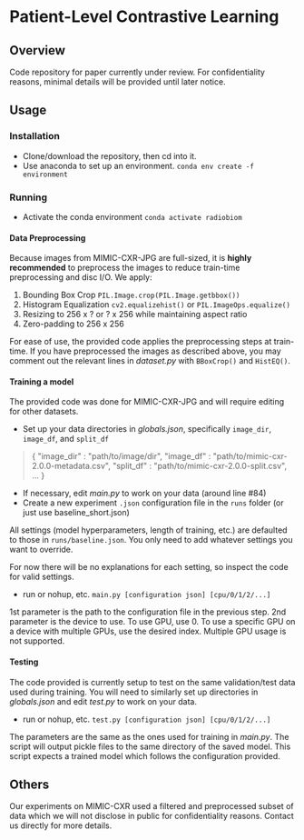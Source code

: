 # Patient-Level Contrastive Learning

## Overview
Code repository for paper currently under review.
For confidentiality reasons, minimal details will be provided until later notice.

## Usage
### Installation
- Clone/download the repository, then cd into it.
- Use anaconda to set up an environment.
`conda env create -f environment`

### Running
- Activate the conda environment
`conda activate radiobiom`

#### Data Preprocessing
Because images from MIMIC-CXR-JPG are full-sized, it is **highly recommended** to preprocess the images to reduce train-time preprocessing and disc I/O. 
We apply:
1. Bounding Box Crop `PIL.Image.crop(PIL.Image.getbbox())`
2. Histogram Equalization `cv2.equalizehist()` or `PIL.ImageOps.equalize()`
3. Resizing to 256 x ? or ? x 256 while maintaining aspect ratio
4. Zero-padding to 256 x 256

For ease of use, the provided code applies the preprocessing steps at train-time.
If you have preprocessed the images as described above, you may comment out the relevant lines in *dataset.py* with `BBoxCrop()` and `HistEQ()`.

#### Training a model
The provided code was done for MIMIC-CXR-JPG and will require editing for other datasets.

- Set up your data directories in *globals.json*, specifically `image_dir`, `image_df`, and `split_df`
> {
    "image_dir" : "path/to/image/dir",
    "image_df" : "path/to/mimic-cxr-2.0.0-metadata.csv",
    "split_df" : "path/to/mimic-cxr-2.0.0-split.csv",
    ...
}
- If necessary, edit *main.py* to work on your data (around line #84)
- Create a new experiment `.json` configuration file in the `runs` folder (or just use baseline_short.json)

All settings (model hyperparameters, length of training, etc.) are defaulted to those in `runs/baseline.json`. You only need to add whatever settings you want to override.

For now there will be no explanations for each setting, so inspect the code for valid settings.

- run or nohup, etc. `main.py [configuration json] [cpu/0/1/2/...]`

1st parameter is the path to the configuration file in the previous step.
2nd parameter is the device to use. To use GPU, use 0. To use a specific GPU on a device with multiple GPUs, use the desired index. Multiple GPU usage is not supported.

#### Testing

The code provided is currently setup to test on the same validation/test data used during training.
You will need to similarly set up directories in *globals.json* and edit *test.py* to work on your data.

- run or nohup, etc. `test.py [configuration json] [cpu/0/1/2/...]`

The parameters are the same as the ones used for training in *main.py*.
The script will output pickle files to the same directory of the saved model.
This script expects a trained model which follows the configuration provided.

## Others
Our experiments on MIMIC-CXR used a filtered and preprocessed subset of data which we will not disclose in public for confidentiality reasons.
Contact us directly for more details.
